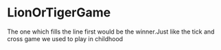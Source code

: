 # LionOrTigerGame
The one which fills the line first would be the winner.Just like the tick and cross game we used to play in childhood
